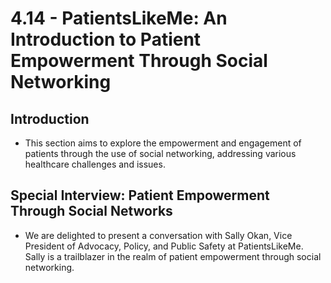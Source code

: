 # 4.14 - PatientsLikeMe: An Introduction to Patient Empowerment Through Social Networking

## Introduction
- This section aims to explore the empowerment and engagement of patients through the use of social networking, addressing various healthcare challenges and issues.

## Special Interview: Patient Empowerment Through Social Networks
- We are delighted to present a conversation with Sally Okan, Vice President of Advocacy, Policy, and Public Safety at PatientsLikeMe. Sally is a trailblazer in the realm of patient empowerment through social networking.

